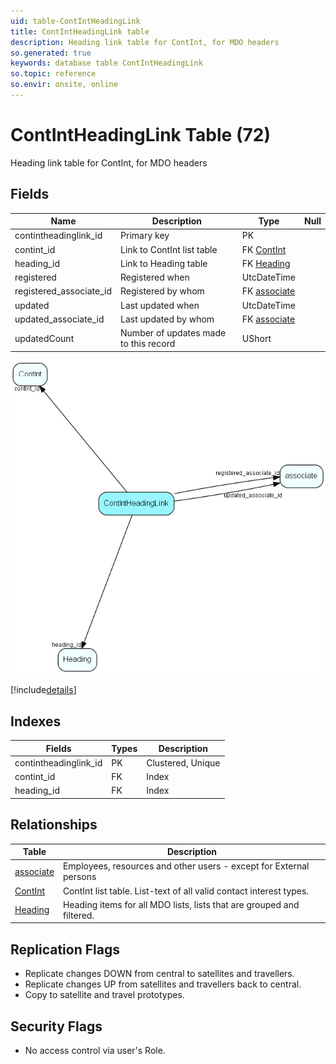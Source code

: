 ```yaml
---
uid: table-ContIntHeadingLink
title: ContIntHeadingLink table
description: Heading link table for ContInt, for MDO headers
so.generated: true
keywords: database table ContIntHeadingLink
so.topic: reference
so.envir: onsite, online
---
```


# ContIntHeadingLink Table (72)

Heading link table for ContInt, for MDO headers

## Fields

| Name | Description | Type | Null |
|------|-------------|------|:----:|
|contintheadinglink\_id|Primary key|PK| |
|contint\_id|Link to ContInt list table|FK [ContInt](contint.md)| |
|heading\_id|Link to Heading table|FK [Heading](heading.md)| |
|registered|Registered when|UtcDateTime| |
|registered\_associate\_id|Registered by whom|FK [associate](associate.md)| |
|updated|Last updated when|UtcDateTime| |
|updated\_associate\_id|Last updated by whom|FK [associate](associate.md)| |
|updatedCount|Number of updates made to this record|UShort| |


![ContIntHeadingLink table relationship diagram](./media/ContIntHeadingLink.png)

[!include[details](./includes/contintheadinglink.md)]

## Indexes

| Fields | Types | Description |
|--------|-------|-------------|
|contintheadinglink\_id |PK |Clustered, Unique |
|contint\_id |FK |Index |
|heading\_id |FK |Index |

## Relationships

| Table|  Description |
|------|-------------|
|[associate](associate.md)  |Employees, resources and other users - except for External persons |
|[ContInt](contint.md)  |ContInt list table. List-text of all valid contact interest types. |
|[Heading](heading.md)  |Heading items for all MDO lists, lists that are grouped and filtered. |


## Replication Flags

* Replicate changes DOWN from central to satellites and travellers.
* Replicate changes UP from satellites and travellers back to central.
* Copy to satellite and travel prototypes.

## Security Flags

* No access control via user's Role.

